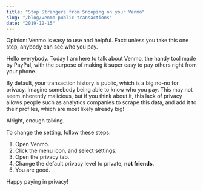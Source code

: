 ```yaml
---
title: "Stop Strangers from Snooping on your Venmo"
slug: "/blog/venmo-public-transactions"
date: "2019-12-15"
---
```


Opinion: Venmo is easy to use and helpful.
Fact: unless you take this one step, anybody can see who you pay.

Hello everybody.
Today I am here to talk about Venmo, the handy tool made by PayPal,
with the purpose of making it super easy to pay others right from your phone.

By default, your transaction history is public, which is a big no-no for privacy.
Imagine somebody being able to know who you pay.
This may not seem inherently malicious, but if you think about it, this lack of
privacy allows people such as analytics companies to scrape this data, and add it
to their profiles, which are most likely already big!

Alright, enough talking.

To change the setting, follow these steps:

1. Open Venmo.
2. Click the menu icon, and select settings.
3. Open the privacy tab.
4. Change the default privacy level to private, **not friends**.
5. You are good.

Happy paying in privacy!

